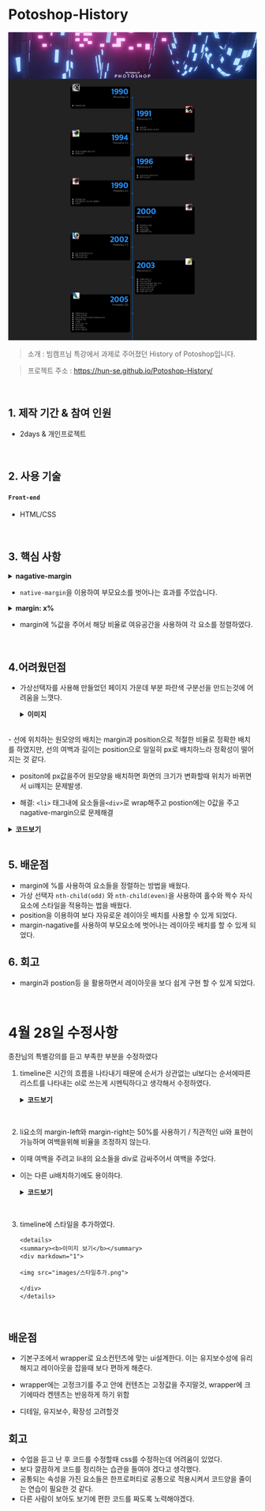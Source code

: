# Potoshop-History

<img src="images/photoshop.png">

> 소개 : 빔캠프님 특강에서 과제로 주어졌던 History of Potoshop입니다.

> 프로젝트 주소 : https://hun-se.github.io/Potoshop-History/

</br>

## 1. 제작 기간 & 참여 인원

- 2days & 개인프로젝트

</br>

## 2. 사용 기술

#### `Front-end`

- HTML/CSS

</br>

## 3. 핵심 사항

<details>
<summary><b>nagative-margin</b></summary>
<div markdown="1">

```CSS
 .content-main .content-timeline:after {
    content: '';
    background-color: #1c90ff;
    position: absolute;
    width: 2px;
    margin: 70px auto -50px;
    left: 0;
    right: 0;
    top: 0;
    bottom: 0;

}
```

</div>
</details>

- `native-margin`을 이용하여 부모요소를 벗어나는 효과를 주었습니다.

<details>
<summary><b>margin: x%</b></summary>
<div markdown="1">

```CSS
.content-main .content-timeline>li:nth-child(even) {
    margin-left: 52%;
}
```

```CSS
.content-main .content-timeline>li:nth-child(odd) {
    margin-right: 52%;
}
```

</div>
</details>

- margin에 %값을 주어서 해당 비율로 여유공간을 사용하여 각 요소를 정렬하였다.

</br>

## 4.어려웠던점

- 가상선택자를 사용해 만들었던 페이지 가운데 부분 파란색 구분선을 만드는것에 어려움을 느꼇다.
  <details>
  <summary><b>이미지</b></summary>
  <div markdown="1">

    <img src="images/line.png">

    </div>
    </dtails>

<br>
- 선에 위치하는 원모양의 배치는 margin과 position으로 적절한 비율로 정확한 배치를 하였지만, 선의 여백과 길이는 position으로  일일히 px로 배치하느라 정확성이 떨어지는 것 같다.

- positon에 px값을주어 원모양을 배치하면 화면의 크기가 변화할때 위치가 바뀌면서 ui꺠지는 문제발생.

- 해결: `<li>` 태그내에 요소들을`<div>`로 wrap해주고 postion에는 0값을 주고 nagative-margin으로 문제해결

<details>
<summary><b>코드보기</b></summary>
<div markdown="1">

```CSS
.content-timeline>li:nth-child(odd) year::after {
    content: "";
    position: absolute;
    right:0;
    top: 0;
    bottom: 0;
    width: 10px;
    height: 10px;
    border: 2px solid #1c90ff;
    background-color: #000;
    border-radius: 50%;
    box-sizing: border-box;
    margin: auto -16px;
    z-index: 90;
}
```

</div>
</details>

</br>

## 5. 배운점

- margin에 %를 사용하여 요소들을 정렬하는 방법을 배웠다.
- 가상 선택자 `nth-child(odd)` 와 `nth-child(even)`을 사용하여 홀수와 짝수 자식요소에 스타일을 적용하는 법을 배웠다.
- position을 이용하여 보다 자유로운 레이아웃 배치를 사용할 수 있게 되었다.
- margin-nagative를 사용하여 부모요소에 벗어나는 레이아웃 배치를 할 수 있게 되었다.

## 6. 회고

- margin과 postion등 을 활용하면서 레이아웃을 보다 쉽게 구현 할 수 있게 되었다.

<br>

# 4월 28일 수정사항

종찬님의 특별강의를 듣고 부족한 부분을 수정하였다

1.  timeline은 시간의 흐름을 나타내기 때문에 순서가 상관없는 ul보다는 순서에따른 리스트를 나타내는 ol로 쓰는게 시멘틱하다고 생각해서 수정하였다.

      <details>
      <summary><b>코드보기</b></summary>
      <div markdown="1">

        ```html
        <ol class="content-timeline">
          <li>
            <img class="img-photo" src="images/1.png" />
            <p class="date-photo">1990</p>
            <p class="version-photo">Photoshop 1.0</p>
            <ul class="description-photo">
              <li>최초버전 제작</li>
            </ul>
          </li>
          <li>
            <img class="img-photo" src="images/2.png" />
            <p class="date-photo">1991</p>
            <p class="version-photo">Photoshop 2.0</p>
            <ul class="description-photo">
              <li>채널 추가</li>
              <li>윈도우를 지원하는 첫 버전</li>
            </ul>
          </li>
          <li>
            <img class="img-photo" src="images/3.png" />
            <p class="date-photo">1994</p>
            <p class="version-photo">Photoshop 3.0</p>
            <ul class="description-photo">
              <li>탭 형식의 팔레트 메뉴 추가</li>
              <li>레이어 추가</li>
            </ul>
          </li>

          }
        </ol>
        ```

        <br>

        </div>
        </details>

<br>

2. li요소의 margin-left와 margin-right는 50%를 사용하기 / 직관적인 ui와 표현이 가능하며 여백을위해 비율을 조정하지 않는다.

- 이때 여백을 주려고 li내의 요소들을 div로
  감싸주어서 여백을 주었다.
- 이는 다른 ui배치하기에도 용이하다.

  <details>
  <summary><b>코드보기</b></summary>
  <div markdown="1">

  ```html
  <li>
    <div class="year year">
      <img class="img-photo" src="images/1.png" />
      <p class="date-photo">1990</p>
      <p class="version-photo">Photoshop 1.0</p>
      <ul class="description-photo">
        <li>최초버전 제작</li>
      </ul>
    </div>
  </li>
  ```

  </div>
  </details>

<br>

3.  timeline에 스타일을 추가하였다.

        <details>
        <summary><b>이미지 보기</b></summary>
        <div markdown="1">

        <img src="images/스타일추가.png">

        </div>
        </details>

    <br>

## 배운점

- 기본구조에서 wrapper로 요소컨턴츠에 맞는 ui설계한다. 이는 유지보수성에 유리해지고 레이아웃을 잡을때 보다 편하게 해준다.

- wrapper에는 고정크기를 주고 안에 컨텐츠는 고정값을 주지말것, wrapper에 크기에따라 켄텐츠는 반응하게 하기 위함

- 디테일, 유지보수, 확장성 고려할것

## 회고

- 수업을 듣고 난 후 코드를 수정할때 css를 수정하는데 어려움이 있었다.
- 보다 깔끔하게 코드를 정리하는 습관을 들여야 겠다고 생각했다.
- 공통되는 속성을 가진 요소들은 한프로퍼티로 공통으로 적용시켜서 코드양을 줄이는 연습이 필요한 것 같다.
- 다른 사람이 보아도 보기에 편한 코드를 짜도록 노력해야겠다.
